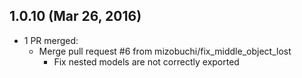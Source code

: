 ## 1.0.10 (Mar 26, 2016) ##

* 1 PR merged:
  * Merge pull request #6 from mizobuchi/fix_middle_object_lost
    * Fix nested models are not correctly exported
